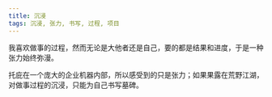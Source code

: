 ```yaml
---
title: 沉浸
tags: 沉浸, 张力, 书写, 过程, 项目
---
```



我喜欢做事的过程，然而无论是大他者还是自己，要的都是结果和进度，于是一种张力始终弥漫。

托庇在一个庞大的企业机器内部，所以感受到的只是张力；如果果露在荒野江湖，对做事过程的沉浸，只能为自己书写墓碑。

